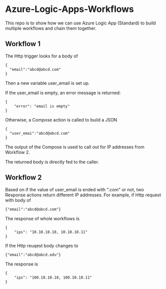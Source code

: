 # Azure-Logic-Apps-Workflows
This repo is to show how we can use Azure Logic App (Standard) to build multiple workflows and chain them together.

## Workflow 1
The Http trigger looks for a body of
~~~
{
  "email":"abcd@abcd.com"
}
~~~
Then a new variable user_email is set up.

If the user_email is empty, an error message is returned:
~~~
{
    "error": "email is empty"
}
~~~

Otherwise, a Compose action is called to build a JSON
~~~
{
  "user_emai":"abcd@abcd.com"
}
~~~
The output of the Compose is used to call out for IP addresses from Workflow 2.

The returned body is directly fed to the caller.

## Workflow 2
Based on if the value of user_email is ended with ".com" or not, two Response actions return different IP addresses. For example, if Http request with body of
~~~
{"email":"abcd@abcd.com"}
~~~
The response of whole workflows is
~~~
{
    "ips": "10.10.10.10, 10.10.10.11"
}
~~~
If the Http reuqest body changes to 
~~~
{"email":"abcd@abcd.edu"}
~~~
The response is
~~~
{
    "ips": "100.10.10.10, 100.10.10.11"
}
~~~

